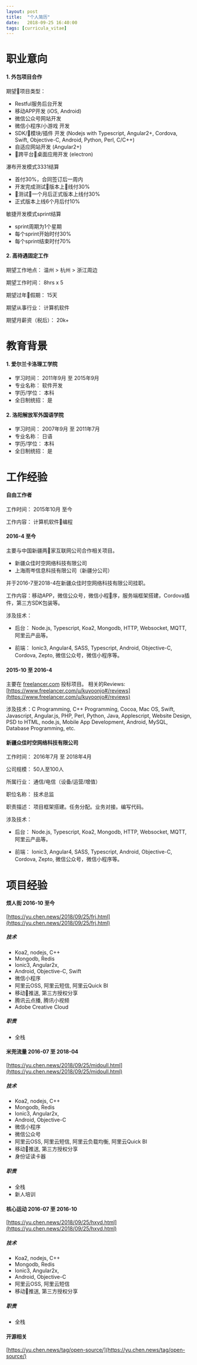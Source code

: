 ```yaml
---
layout: post
title:  "个人简历"
date:   2018-09-25 16:40:00
tags: [curricula_vitae]
---
```


<!--more-->

# 职业意向
#### 1. 外包项目合作

期望项目类型：
- Restful服务后台开发
- 移动APP开发 (iOS, Android)
- 微信公众号网站开发
- 微信小程序/小游戏 开发
- SDK/模块/插件 开发 (Nodejs with Typescript, Angular2+, Cordova, Swift, Objective-C, Android, Python, Perl, C/C++)
- 自适应网站开发 (Angular2+)
- 跨平台桌面应用开发 (electron)

瀑布开发模式3331结算
- 首付30%，合同签订后一周内
- 开发完成测试版本上线付30%
- 测试一个月后正式版本上线付30%
- 正式版本上线6个月后付10%

敏捷开发模式sprint结算
- sprint周期为1个星期
- 每个sprint开始时付30%
- 每个sprint结束时付70%

#### 2. 高待遇固定工作

期望工作地点：	温州 > 杭州 > 浙江周边

期望工作时间： 8hrs x 5

期望过年假期： 15天

期望从事行业：	计算机软件

期望月薪资（税后）：	20k+

# 教育背景
#### 1. 爱尔兰卡洛理工学院
- 学习时间：	2011年9月 至 2015年9月
- 专业名称：	软件开发
- 学历/学位：	本科
- 全日制统招：	是

#### 2. 洛阳解放军外国语学院
- 学习时间：	2007年9月 至 2011年7月
- 专业名称：	日语
- 学历/学位：	本科
- 全日制统招：	是

# 工作经验
#### 自由工作者
工作时间：	2015年10月 至今

工作内容：	计算机软件编程


#### 2016-4 至今
主要与中国新疆两家互联网公司合作相关项目。
- 新疆众佳时空网络科技有限公司
- 上海雨岑信息科技有限公司（新疆分公司）

并于2016-7至2018-4在新疆众佳时空网络科技有限公司挂职。

工作内容：移动APP，微信公众号，微信小程序，服务端框架搭建，Cordova插件，第三方SDK包装等。

涉及技术：
- 后台：
Node.js, Typescript, Koa2, Mongodb, HTTP, Websocket, MQTT, 阿里云产品等。

- 前端：
Ionic3, Angular4, SASS, Typescript, Android, Objective-C, Cordova, Zepto, 微信公众号，微信小程序等。

#### 2015-10 至 2016-4
主要在 [freelancer.com](https://www.freelancer.com) 投标项目。 相关的Reviews: [https://www.freelancer.com/u/kuyoonjo#/reviews](https://www.freelancer.com/u/kuyoonjo#/reviews)

涉及技术：C Programming, C++ Programming, Cocoa, Mac OS, Swift, Javascript, Angular.js, PHP, Perl, Python, Java, Applescript, Website Design, PSD to HTML, node.js, Mobile App Development, Android, MySQL, Database Programming, etc.

#### 新疆众佳时空网络科技有限公司
工作时间：	2016年7月 至 2018年4月

公司规模：	50人至100人

所属行业：	通信/电信（设备/运营/增值）

职位名称：	技术总监

职责描述：
项目框架搭建。任务分配。业务对接。编写代码。	

涉及技术：
- 后台：
Node.js, Typescript, Koa2, Mongodb, HTTP, Websocket, MQTT, 阿里云产品等。

- 前端：
Ionic3, Angular4, SASS, Typescript, Android, Objective-C, Cordova, Zepto, 微信公众号，微信小程序等。

# 项目经验

#### 烦人街 2016-10 至今
[https://yu.chen.news/2018/09/25/frj.html](https://yu.chen.news/2018/09/25/frj.html)

##### 技术
- Koa2, nodejs, C++
- Mongodb, Redis
- Ionic3, Angular2x, 
- Android, Objective-C, Swift
- 微信小程序
- 阿里云OSS, 阿里云短信, 阿里云Quick BI
- 移动推送, 第三方授权分享
- 腾讯云点播, 腾讯小视频
- Adobe Creative Cloud‎

##### 职责
- 全栈


#### 米兜流量 2016-07 至 2018-04
[https://yu.chen.news/2018/09/25/midoull.html](https://yu.chen.news/2018/09/25/midoull.html)

##### 技术
- Koa2, nodejs, C++
- Mongodb, Redis
- Ionic3, Angular2x, 
- Android, Objective-C
- 微信小程序
- 微信公众号
- 阿里云OSS, 阿里云短信, 阿里云负载均衡, 阿里云Quick BI
- 移动推送, 第三方授权分享
- 身份证读卡器

##### 职责
- 全栈
- 新人培训

#### 核心运动 2016-07 至 2016-10
[https://yu.chen.news/2018/09/25/hxyd.html](https://yu.chen.news/2018/09/25/hxyd.html)

##### 技术
- Koa2, nodejs, C++
- Mongodb, Redis
- Ionic3, Angular2x, 
- Android, Objective-C
- 阿里云OSS, 阿里云短信
- 移动推送, 第三方授权分享

##### 职责
- 全栈

#### 开源相关
[https://yu.chen.news/tag/open-source/](https://yu.chen.news/tag/open-source/)
